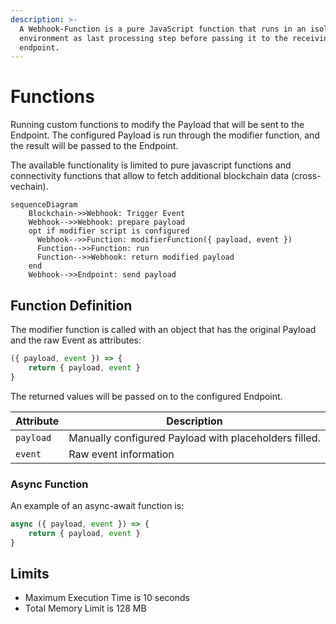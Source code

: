 ```yaml
---
description: >-
  A Webhook-Function is a pure JavaScript function that runs in an isolated
  environment as last processing step before passing it to the receiving
  endpoint.
---
```


# Functions

Running custom functions to modify the Payload that will be sent to the Endpoint. The configured Payload is run through the modifier function, and the result will be passed to the Endpoint.

The available functionality is limited to pure javascript functions and connectivity functions that allow to fetch additional blockchain data (cross-vechain).

```mermaid
sequenceDiagram
    Blockchain->>Webhook: Trigger Event
    Webhook-->>Webhook: prepare payload
    opt if modifier script is configured
      Webhook-->>Function: modifierFunction({ payload, event })
      Function-->>Function: run
      Function-->>Webhook: return modified payload
    end
    Webhook-->>Endpoint: send payload

```

## Function Definition

The modifier function is called with an object that has the original Payload and the raw Event as attributes:

```javascript
({ payload, event }) => {
    return { payload, event }
}
```

The returned values will be passed on to the configured Endpoint.

| Attribute | Description                                           |
| --------- | ----------------------------------------------------- |
| `payload` | Manually configured Payload with placeholders filled. |
| `event`   | Raw event information                                 |

### Async Function

An example of an async-await function is:

```javascript
async ({ payload, event }) => {
    return { payload, event }
}
```

## Limits

* Maximum Execution Time is 10 seconds
* Total Memory Limit is 128 MB



